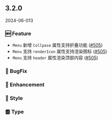## 3.2.0
2024-06-013

### 🆕 Feature

- `Menu` 新增 `Collpase` 属性支持折叠功能 ([#505](https://github.com/sheinsight/shineout-next/pull/505))
- `Menu` 支持 `renderIcon` 属性支持渲染图标  ([#505](https://github.com/sheinsight/shineout-next/pull/505))
- `Menu` 支持 `header` 属性渲染顶部内容  ([#505](https://github.com/sheinsight/shineout-next/pull/505))

### 🐞 BugFix

### 💎 Enhancement

### 💅 Style

### 🆎 Type




